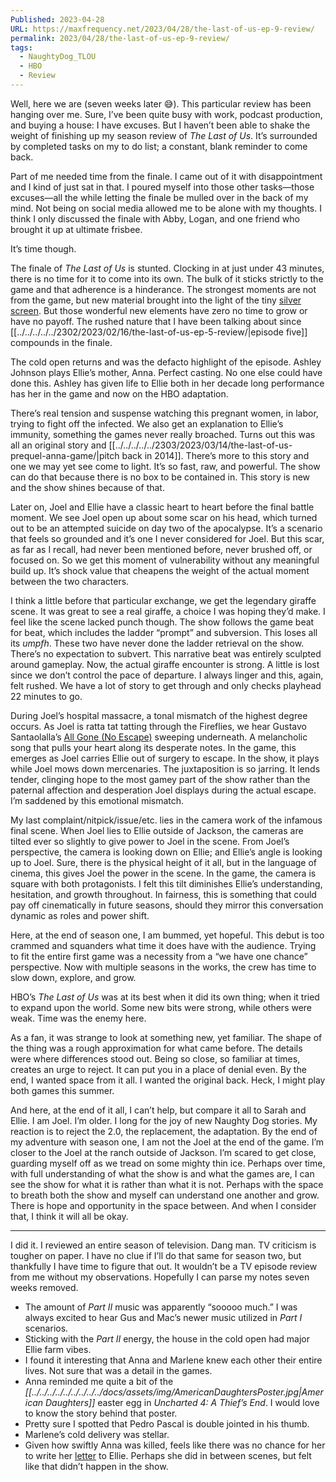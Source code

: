 ```yaml
---
Published: 2023-04-28
URL: https://maxfrequency.net/2023/04/28/the-last-of-us-ep-9-review/
permalink: 2023/04/28/the-last-of-us-ep-9-review/
tags:
  - NaughtyDog_TLOU
  - HBO
  - Review
---
```

Well, here we are (seven weeks later 😅). This particular review has been hanging over me. Sure, I’ve been quite busy with work, podcast production, and buying a house: I have excuses. But I haven’t been able to shake the weight of finishing up my season review of *The Last of Us*. It’s surrounded by completed tasks on my to do list; a constant, blank reminder to come back.

Part of me needed time from the finale. I came out of it with disappointment and I kind of just sat in that. I poured myself into those other tasks—those excuses—all the while letting the finale be mulled over in the back of my mind. Not being on social media allowed me to be alone with my thoughts. I think I only discussed the finale with Abby, Logan, and one friend who brought it up at ultimate frisbee.

It’s time though.

The finale of *The Last of Us* is stunted. Clocking in at just under 43 minutes, there is no time for it to come into its own. The bulk of it sticks strictly to the game and that adherence is a hinderance. The strongest moments are not from the game, but new material brought into the light of the tiny [silver screen](https://youtube.com/watch?v=KiEeIxZJ9x0&t=32). But those wonderful new elements have zero no time to grow or have no payoff. The rushed nature that I have been talking about since [[../../../../../2302/2023/02/16/the-last-of-us-ep-5-review/|episode five]] compounds in the finale.

The cold open returns and was the defacto highlight of the episode. Ashley Johnson plays Ellie’s mother, Anna. Perfect casting. No one else could have done this. Ashley has given life to Ellie both in her decade long performance has her in the game and now on the HBO adaptation.

There’s real tension and suspense watching this pregnant women, in labor, trying to fight off the infected. We also get an explanation to Ellie’s immunity, something the games never really broached. Turns out this was all an original story and [[../../../../../2303/2023/03/14/the-last-of-us-prequel-anna-game/|pitch back in 2014]]. There’s more to this story and one we may yet see come to light. It’s so fast, raw, and powerful. The show can do that because there is no box to be contained in. This story is new and the show shines because of that.

Later on, Joel and Ellie have a classic heart to heart before the final battle moment. We see Joel open up about some scar on his head, which turned out to be an attempted suicide on day two of the apocalypse. It’s a scenario that feels so grounded and it’s one I never considered for Joel. But this scar, as far as I recall, had never been mentioned before, never brushed off, or focused on. So we get this moment of vulnerability without any meaningful build up. It’s shock value that cheapens the weight of the actual moment between the two characters.

I think a little before that particular exchange, we get the legendary giraffe scene. It was great to see a real giraffe, a choice I was hoping they’d make. I feel like the scene lacked punch though. The show follows the game beat for beat, which includes the ladder “prompt” and subversion. This loses all its *umpfh*. These two have never done the ladder retrieval on the show. There’s no expectation to subvert. This narrative beat was entirely sculpted around gameplay. Now, the actual giraffe encounter is strong. A little is lost since we don’t control the pace of departure. I always linger and this, again, felt rushed. We have a lot of story to get through and only checks playhead 22 minutes to go.

During Joel’s hospital massacre, a tonal mismatch of the highest degree occurs. As Joel is ratta tat tatting through the Fireflies, we hear Gustavo Santaolalla’s [All Gone (No Escape)](https://music.apple.com/us/album/all-gone-no-escape/655118434?i=655119119) sweeping underneath. A melancholic song that pulls your heart along its desperate notes. In the game, this emerges as Joel carries Ellie out of surgery to escape. In the show, it plays while Joel mows down mercenaries. The juxtaposition is so jarring. It lends tender, clinging hope to the most gamey part of the show rather than the paternal affection and desperation Joel displays during the actual escape. I’m saddened by this emotional mismatch.

My last complaint/nitpick/issue/etc. lies in the camera work of the infamous final scene. When Joel lies to Ellie outside of Jackson, the cameras are tilted ever so slightly to give power to Joel in the scene. From Joel’s perspective, the camera is looking down on Ellie; and Ellie’s angle is looking up to Joel. Sure, there is the physical height of it all, but in the language of cinema, this gives Joel the power in the scene. In the game, the camera is square with both protagonists. I felt this tilt diminishes Ellie’s understanding, hesitation, and growth throughout. In fairness, this is something that could pay off cinematically in future seasons, should they mirror this conversation dynamic as roles and power shift.

Here, at the end of season one, I am bummed, yet hopeful. This debut is too crammed and squanders what time it does have with the audience. Trying to fit the entire first game was a necessity from a “we have one chance” perspective. Now with multiple seasons in the works, the crew has time to slow down, explore, and grow.

HBO’s *The Last of Us* was at its best when it did its own thing; when it tried to expand upon the world. Some new bits were strong, while others were weak. Time was the enemy here.

As a fan, it was strange to look at something new, yet familiar. The shape of the thing was a rough approximation for what came before. The details were where differences stood out. Being so close, so familiar at times, creates an urge to reject. It can put you in a place of denial even. By the end, I wanted space from it all. I wanted the original back. Heck, I might play both games this summer.

And here, at the end of it all, I can’t help, but compare it all to Sarah and Ellie. I am Joel. I’m older. I long for the joy of new Naughty Dog stories. My reaction is to reject the 2.0, the replacement, the adaptation. By the end of my adventure with season one, I am not the Joel at the end of the game. I’m closer to the Joel at the ranch outside of Jackson. I’m scared to get close, guarding myself off as we tread on some mighty thin ice. Perhaps over time, with full understanding of what the show is and what the games are, I can see the show for what it is rather than what it is not. Perhaps with the space to breath both the show and myself can understand one another and grow. There is hope and opportunity in the space between. And when I consider that, I think it will all be okay.

---

I did it. I reviewed an entire season of television. Dang man. TV criticism is tougher on paper. I have no clue if I’ll do that same for season two, but thankfully I have time to figure that out. It wouldn’t be a TV episode review from me without my observations. Hopefully I can parse my notes seven weeks removed.

- The amount of *Part II* music was apparently “sooooo much.” I was always excited to hear Gus and Mac’s newer music utilized in *Part I* scenarios.
- Sticking with the *Part II* energy, the house in the cold open had major Ellie farm vibes.
- I found it interesting that Anna and Marlene knew each other their entire lives. Not sure that was a detail in the games.
- Anna reminded me quite a bit of the *[[../../../../../../../../../docs/assets/img/AmericanDaughtersPoster.jpg|American Daughters]]* easter egg in *Uncharted 4: A Thief’s End*. I would love to know the story behind that poster.
- Pretty sure I spotted that Pedro Pascal is double jointed in his thumb.
- Marlene’s cold delivery was stellar.
- Given how swiftly Anna was killed, feels like there was no chance for her to write her [letter](https://thelastofus.fandom.com/wiki/Note_from_mom) to Ellie. Perhaps she did in between scenes, but felt like that didn’t happen in the show.